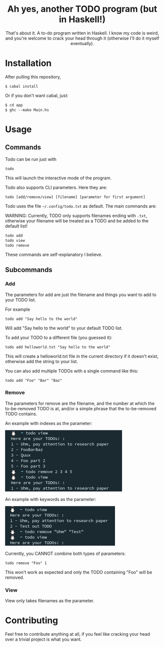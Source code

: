 <div align="center"><h1> Ah yes, another TODO program (but in Haskell!)</h1></div>

<div align="center">
That's about it. A to-do program written in Haskell. I know my code is weird, and you're welcome to
crack your head through it (otherwise I'll do it myself eventually).
</div>

# Installation

After pulling this repository,
```
$ cabal install
```

Or if you don't want cabal, just:
```
$ cd app
$ ghc --make Main.hs
```

# Usage

## Commands


Todo can be run just with
```
todo
```
This will launch the interactive mode of the program.


Todo also supports CLI parameters. Here they are:
```
todo [add/remove/view] [filename] [parameter for first argument]
```

Todo uses the file `~/.config/todo.txt` as default. The main commands are:


WARNING: Currently, TODO only supports filenames ending with `.txt`, otherwise your filename will be treated as a TODO and be added
to the default list!

```
todo add
todo view
todo remove
```

These commands are self-explanatory I believe.

## Subcommands

### Add
The parameters for add are just the filename and things you want to add to your TODO list.

For example
```
todo add "Say hello to the world"
```
Will add "Say hello to the world" to your default TODO list.



To add your TODO to a different file (you guessed it):

```
todo add helloworld.txt "Say hello to the world"
```

This will create a helloworld.txt file in the current directory if it doesn't exist, otherwise add the string to your list.



You can also add multiple TODOs with a single command like this:
```
todo add "Foo" "Bar" "Baz"
```

### Remove
The parameters for remove are the filename, and the number at which the to-be-removed TODO is at, 
and/or a simple phrase that the to-be-removed TODO contains.

An example with indexes as the parameter:


<img src="/images/removeindex.png">


An example with keywords as the parameter:


<img src="/images/removekeywords.png">

Currently, you CANNOT combine both types of parameters:
```
todo remove "Foo" 1
```
This won't work as expected and only the TODO containing "Foo" will be removed.

### View

View only takes filenames as the parameter.


# Contributing

Feel free to contribute anything at all, if you feel like cracking your head over
a trivial project is what you want. 

